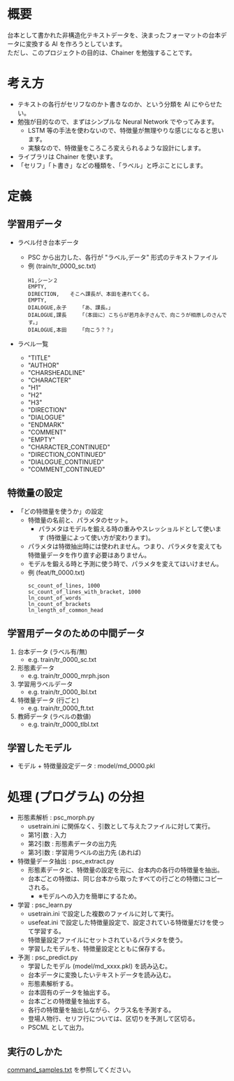 # 概要

台本として書かれた非構造化テキストデータを、決まったフォーマットの台本データに変換する AI を作ろうとしています。  
ただし、このプロジェクトの目的は、Chainer を勉強することです。

# 考え方

- テキストの各行がセリフなのかト書きなのか、という分類を AI にやらせたい。
- 勉強が目的なので、まずはシンプルな Neural Network でやってみます。
	- LSTM 等の手法を使わないので、特徴量が無理やりな感じになると思います。
	- 実験なので、特徴量をころころ変えられるような設計にします。
- ライブラリは Chainer を使います。
- 「セリフ」「ト書き」などの種類を、「ラベル」と呼ぶことにします。

# 定義

## 学習用データ

- ラベル付き台本データ
	- PSC から出力した、各行が "ラベル,データ" 形式のテキストファイル
	- 例 (train/tr_0000_sc.txt)
		```
		H1,シーン２
		EMPTY,
		DIRECTION,　　そこへ課長が、本田を連れてくる。
		EMPTY,
		DIALOGUE,永子　　　「あ、課長。」
		DIALOGUE,課長　　　「（本田に）こちらが若月永子さんで、向こうが相原しのさんです。」
		DIALOGUE,本田　　　「向こう？？」
		```

- ラベル一覧
	- "TITLE"
	- "AUTHOR"
	- "CHARSHEADLINE"
	- "CHARACTER"
	- "H1"
	- "H2"
	- "H3"
	- "DIRECTION"
	- "DIALOGUE"
	- "ENDMARK"
	- "COMMENT"
	- "EMPTY"
	- "CHARACTER_CONTINUED"
	- "DIRECTION_CONTINUED"
	- "DIALOGUE_CONTINUED"
	- "COMMENT_CONTINUED"

## 特徴量の設定

- 「どの特徴量を使うか」の設定
	- 特徴量の名前と、パラメタのセット。
		- パラメタはモデルを鍛える時の重みやスレッショルドとして使います (特徴量によって使い方が変わります)。
	- パラメタは特徴抽出時には使われません。つまり、パラメタを変えても特徴量データを作り直す必要はありません。
	- モデルを鍛える時と予測に使う時で、パラメタを変えてはいけません。
	- 例 (feat/ft_0000.txt)
		```
		sc_count_of_lines, 1000
		sc_count_of_lines_with_bracket, 1000
		ln_count_of_words
		ln_count_of_brackets
		ln_length_of_common_head
		```

## 学習用データのための中間データ

1. 台本データ (ラベル有/無)  
	- e.g. train/tr_0000_sc.txt
2. 形態素データ
	- e.g. train/tr_0000_mrph.json
3. 学習用ラベルデータ
	- e.g. train/tr_0000_lbl.txt
4. 特徴量データ (行ごと)
	- e.g. train/tr_0000_ft.txt
5. 教師データ (ラベルの数値)
	- e.g. train/tr_0000_tlbl.txt

## 学習したモデル

- モデル + 特徴量設定データ	: model/md_0000.pkl

# 処理 (プログラム) の分担

- 形態素解析 : psc_morph.py
	- usetrain.ini に関係なく、引数として与えたファイルに対して実行。
	- 第1引数 : 入力
	- 第2引数 : 形態素データの出力先
	- 第3引数 : 学習用ラベルの出力先 (あれば)
- 特徴量データ抽出 : psc_extract.py
	- 形態素データと、特徴量の設定を元に、台本内の各行の特徴量を抽出。
	- 台本ごとの特徴は、同じ台本から取ったすべての行ごとの特徴にコピーされる。
		- ※モデルへの入力を簡単にするため。
- 学習 : psc_learn.py
	- usetrain.ini で設定した複数のファイルに対して実行。
	- usefeat.ini で設定した特徴量設定で、設定されている特徴量だけを使って学習する。
	- 特徴量設定ファイルにセットされているパラメタを使う。
	- 学習したモデルを、特徴量設定とともに保存する。
- 予測 : psc_predict.py
	- 学習したモデル (model/md_xxxx.pkl) を読み込む。
	- 台本データに変換したいテキストデータを読み込む。
	- 形態素解析する。
	- 台本固有のデータを抽出する。
	- 台本ごとの特徴量を抽出する。
	- 各行の特徴量を抽出しながら、クラス名を予測する。
	- 登場人物行、セリフ行については、区切りを予測して区切る。
	- PSCML として出力。

## 実行のしかた
[command_samples.txt](command_samples.txt) を参照してください。
